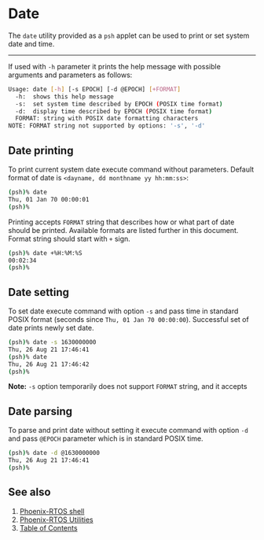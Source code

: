 # Date

The `date` utility provided as a `psh` applet can be used to print or set system date and time.

---

If used with `-h` parameter it prints the help message with possible arguments and parameters as follows:

```bash
Usage: date [-h] [-s EPOCH] [-d @EPOCH] [+FORMAT]
  -h:  shows this help message
  -s:  set system time described by EPOCH (POSIX time format)
  -d:  display time described by EPOCH (POSIX time format)
  FORMAT: string with POSIX date formatting characters
NOTE: FORMAT string not supported by options: '-s', '-d'
```

## Date printing

To print current system date execute command without parameters. Default format of date is
`<dayname, dd monthname yy hh:mm:ss>`:

```bash
(psh)% date
Thu, 01 Jan 70 00:00:01
(psh)%
```

Printing accepts `FORMAT` string that describes how or what part of date should be printed. Available formats are listed
further in this document. Format string should start with `+` sign.

``` bash
(psh)% date +%H:%M:%S
00:02:34
(psh)%
```

## Date setting

To set date execute command with option `-s` and pass time in standard POSIX format
(seconds since `Thu, 01 Jan 70 00:00:00`). Successful set of date prints newly set date.

```bash
(psh)% date -s 1630000000
Thu, 26 Aug 21 17:46:41
(psh)% date
Thu, 26 Aug 21 17:46:42
(psh)%
```

__Note:__ `-s` option temporarily does not support `FORMAT` string, and it accepts

## Date parsing

To parse and print date without setting it execute command with option `-d` and pass `@EPOCH` parameter which is in
standard POSIX time.

```bash
(psh)% date -d @1630000000
Thu, 26 Aug 21 17:46:41
(psh)%
```

## See also

1. [Phoenix-RTOS shell](psh.md)
2. [Phoenix-RTOS Utilities](README.md)
3. [Table of Contents](../README.md)
